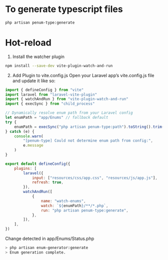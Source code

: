 # To generate typescript files

```bash
php artisan penum-type:generate
```

# Hot-reload

1. Install the watcher plugin

```bash
npm install --save-dev vite-plugin-watch-and-run
```

2. Add Plugin to vite.config.js
   Open your Laravel app’s vite.config.js file and update it like so:

```js
import { defineConfig } from "vite"
import laravel from "laravel-vite-plugin"
import { watchAndRun } from "vite-plugin-watch-and-run"
import { execSync } from "child_process"

// Dynamically resolve enum path from your Laravel config
let enumPath = "app/Enums" // fallback default
try {
	enumPath = execSync("php artisan penum-type:path").toString().trim()
} catch (e) {
	console.warn(
		"[penum-type] Could not determine enum path from config:",
		e.message
	)
}

export default defineConfig({
	plugins: [
		laravel({
			input: ["resources/css/app.css", "resources/js/app.js"],
			refresh: true,
		}),
		watchAndRun([
			{
				name: "watch-enums",
				watch: `${enumPath}/**/*.php`,
				run: "php artisan penum-type:generate",
			},
		]),
	],
})
```

Change detected in app/Enums/Status.php
```bash
> php artisan enum-generator:generate
> Enum generation complete.
```

